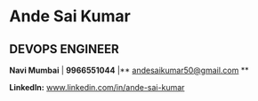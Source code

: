 # Ande Sai Kumar
## **DEVOPS ENGINEER**

**Navi Mumbai** | **9966551044** |** andesaikumar50@gmail.com **

**LinkedIn:** www.linkedin.com/in/ande-sai-kumar
